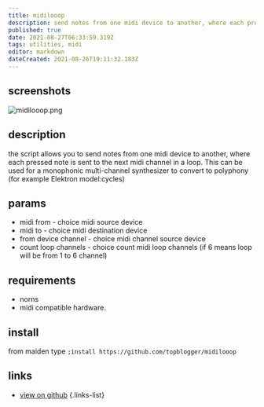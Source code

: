 ```yaml
---
title: midilooop
description: send notes from one midi device to another, where each pressed note is sent to the next midi channel in a loop
published: true
date: 2021-08-27T06:33:59.319Z
tags: utilities, midi
editor: markdown
dateCreated: 2021-08-26T19:11:32.183Z
---
```


## screenshots

![midilooop.png](/community/topblogger/midilooop.png)
## description

the script allows you to send notes from one midi device to another, where each pressed note is sent to the next midi channel in a loop. This can be used for a monophonic multi-channel synthesizer to convert to polyphony (for example Elektron model:cycles)

## params

+ midi from - choice midi source device
+ midi to - choice midi destination device
+ from device channel - choice midi channel source device
+ count loop channels - choice count midi loop channels (if 6 means loop will be from 1 to 6 channel)

## requirements
+ norns 
+ midi compatible hardware.

## install

from maiden type
`;install https://github.com/topblogger/midilooop`

## links

- [view on github](https://github.com/topblogger/midilooop)
{.links-list}
